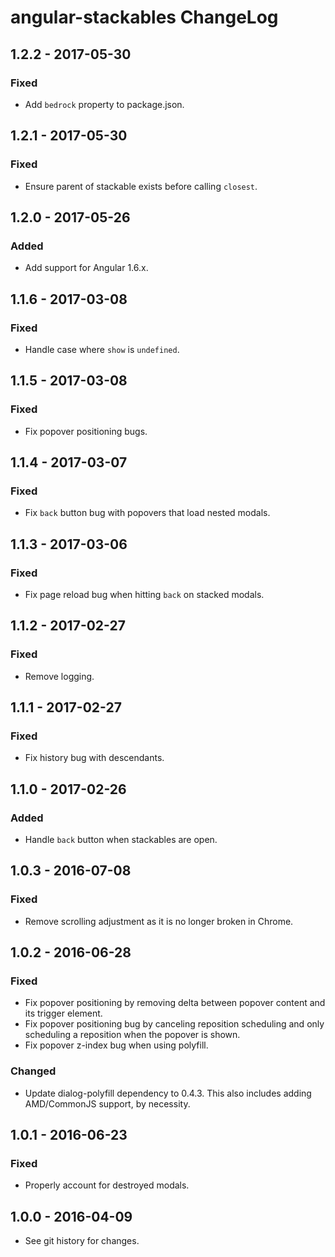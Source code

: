 # angular-stackables ChangeLog

## 1.2.2 - 2017-05-30

### Fixed
- Add `bedrock` property to package.json.

## 1.2.1 - 2017-05-30

### Fixed
- Ensure parent of stackable exists before calling `closest`.

## 1.2.0 - 2017-05-26

### Added
- Add support for Angular 1.6.x.

## 1.1.6 - 2017-03-08

### Fixed
- Handle case where `show` is `undefined`.

## 1.1.5 - 2017-03-08

### Fixed
- Fix popover positioning bugs.

## 1.1.4 - 2017-03-07

### Fixed
- Fix `back` button bug with popovers that load nested modals.

## 1.1.3 - 2017-03-06

### Fixed
- Fix page reload bug when hitting `back` on stacked modals.

## 1.1.2 - 2017-02-27

### Fixed
- Remove logging.

## 1.1.1 - 2017-02-27

### Fixed
- Fix history bug with descendants.

## 1.1.0 - 2017-02-26

### Added
- Handle `back` button when stackables are open.

## 1.0.3 - 2016-07-08

### Fixed
- Remove scrolling adjustment as it is no longer broken in Chrome.

## 1.0.2 - 2016-06-28

### Fixed
- Fix popover positioning by removing delta between
  popover content and its trigger element.
- Fix popover positioning bug by canceling reposition
  scheduling and only scheduling a reposition when
  the popover is shown.
- Fix popover z-index bug when using polyfill.

### Changed
- Update dialog-polyfill dependency to 0.4.3. This also includes adding
  AMD/CommonJS support, by necessity.

## 1.0.1 - 2016-06-23

### Fixed
- Properly account for destroyed modals.

## 1.0.0 - 2016-04-09

- See git history for changes.
